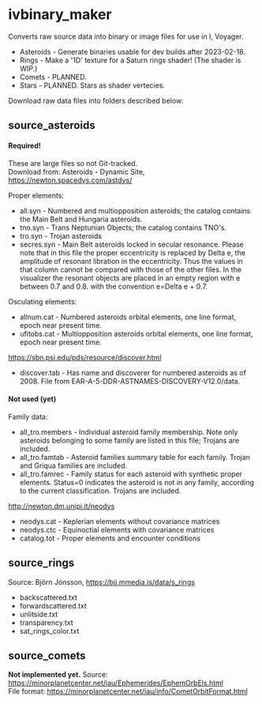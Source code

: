 # ivbinary_maker

Converts raw source data into binary or image files for use in I, Voyager.
* Asteroids - Generate binaries usable for dev builds after 2023-02-18.
* Rings - Make a '1D' texture for a Saturn rings shader! (The shader is WIP.)
* Comets - PLANNED.
* Stars - PLANNED. Stars as shader vertecies.

Download raw data files into folders described below:

## source_asteroids
#### Required!
These are large files so not Git-tracked.   
Download from: Asteroids - Dynamic Site, https://newton.spacedys.com/astdys/   

Proper elements:
* all.syn	-	Numbered and multiopposition asteroids; the catalog contains the Main Belt and Hungaria asteroids.
* tno.syn	-	Trans Neptunian Objects; the catalog contains TNO's.
* tro.syn	-	Trojan asteroids
* secres.syn -	Main Belt asteroids locked in secular resonance. Please note that in this file the proper eccentricity is replaced by Delta e, the amplitude of resonant libration in the eccentricity. Thus the values in that column cannot be compared with those of the other files. In the visualizer the resonant objects are placed in an empty region with e between 0.7 and 0.8. with the convention e=Delta e + 0.7.

Osculating elements:
* allnum.cat	- Numbered asteroids orbital elements, one line format, epoch near present time.
* ufitobs.cat	- Multiopposition asteroids orbital elements, one line format, epoch near present time.

https://sbn.psi.edu/pds/resource/discover.html
* discover.tab	- Has name and discoverer for numbered asteroids as of 2008. File from EAR-A-5-DDR-ASTNAMES-DISCOVERY-V12.0/data.

#### Not used (yet)
Family data:
* all_tro.members	- Individual asteroid family membership. Note only asteroids belonging to some family are listed in this file; Trojans are included.
* all_tro.famtab	- Asteroid families summary table for each family. Trojan and Griqua families are included.
* all_tro.famrec	- Family status for each asteroid with synthetic proper elements. Status=0 indicates the asteroid is not in any family, according to the current classification. Trojans are included.

http://newton.dm.unipi.it/neodys
* neodys.cat	- Keplerian elements without covariance matrices
* neodys.ctc	- Equinoctial elements with covariance matrices
* catalog.tot	- Proper elements and encounter conditions
			
## source_rings
Source: Björn Jónsson, https://bjj.mmedia.is/data/s_rings
* backscattered.txt
* forwardscattered.txt
* unlitside.txt
* transparency.txt
* sat_rings_color.txt

## source_comets
**Not implemented yet.**
Source: https://minorplanetcenter.net/iau/Ephemerides/EphemOrbEls.html   
File format: https://minorplanetcenter.net/iau/info/CometOrbitFormat.html


